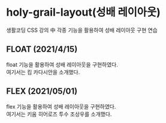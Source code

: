 # holy-grail-layout(성배 레이아웃)

생활코딩 CSS 강의 中 각종 기능을 활용하여 성배 레이아웃 구현 연습 

## FLOAT (2021/4/15)

float 기능을 활용하여 성배 레이아웃을 구현하였다. <br/>
여기서는 킴 카다시안을 소개했다.

## FLEX (2021/05/01)

flex 기능을 활용하여 성배 레이아웃을 구현하였다. <br/>
여기서는 키움 히어로즈 투수 조상우를 소개했다. 
